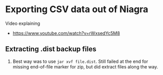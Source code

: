 # Exporting CSV data out of Niagra

Video explaining
- https://www.youtube.com/watch?v=rWxsedYc5M8


## Extracting .dist backup files

1. Best way was to use `jar xvf file.dist`. Still failed at the end for missing end-of-file marker for zip, but did extract files along the way.
